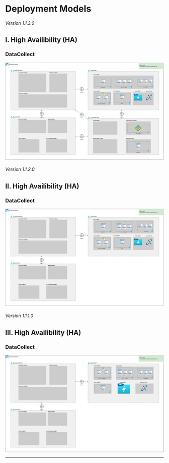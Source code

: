 # Deployment Models

###### Version 1.1.3.0

## I. High Availibility (HA)

### DataCollect

![ha_datacollect](imgs/Deployment_HA_offer1_infra_v1.1.3.png "")

###### Version 1.1.2.0

## II. High Availibility (HA)

### DataCollect

![ha_datacollect](imgs/Deployment_HA_offer1_infra_v1.1.2.png "")

###### Version 1.1.1.0

## III. High Availibility (HA)

### DataCollect

![ha_datacollect](imgs/Deployment_HA_offer1_infra_v1.1.1.png "")


---
